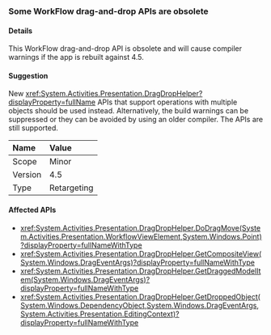 ### Some WorkFlow drag-and-drop APIs are obsolete

#### Details

This WorkFlow drag-and-drop API is obsolete and will cause compiler warnings if the app is rebuilt against 4.5.

#### Suggestion

New <xref:System.Activities.Presentation.DragDropHelper?displayProperty=fullName> APIs that support operations with multiple objects should be used instead. Alternatively, the build warnings can be suppressed or they can be avoided by using an older compiler. The APIs are still supported.

| Name    | Value       |
|:--------|:------------|
| Scope   | Minor       |
| Version | 4.5       |
| Type    | Retargeting |

#### Affected APIs

- <xref:System.Activities.Presentation.DragDropHelper.DoDragMove(System.Activities.Presentation.WorkflowViewElement,System.Windows.Point)?displayProperty=fullNameWithType>
- <xref:System.Activities.Presentation.DragDropHelper.GetCompositeView(System.Windows.DragEventArgs)?displayProperty=fullNameWithType>
- <xref:System.Activities.Presentation.DragDropHelper.GetDraggedModelItem(System.Windows.DragEventArgs)?displayProperty=fullNameWithType>
- <xref:System.Activities.Presentation.DragDropHelper.GetDroppedObject(System.Windows.DependencyObject,System.Windows.DragEventArgs,System.Activities.Presentation.EditingContext)?displayProperty=fullNameWithType>

